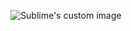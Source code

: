 <p align="center">
  <img src="https://i.pinimg.com/originals/2e/e8/84/2ee88400c13668eda923893153b35e91.gif" alt="Sublime's custom image"/>
</p>
